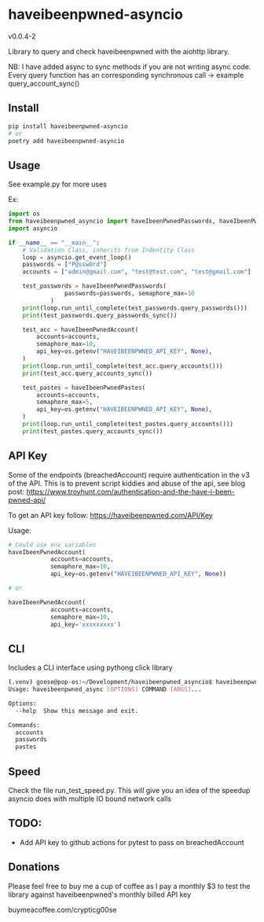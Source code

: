 # haveibeenpwned-asyncio

v0.0.4-2

Library to query and check haveibeenpwned with the aiohttp library.

NB: I have added async to sync methods if you are not writing async code. Every query function has an
corresponding synchronous call -> example query_account_sync()

## Install
```bash
pip install haveibeenpwned-asyncio
# or
poetry add haveibeenpwned-asyncio
```

## Usage
See example.py for more uses

Ex:
```python
import os
from haveibeenpwned_asyncio import haveIbeenPwnedPasswords, haveIbeenPwnedAccount, haveIbeenPwnedPastes
import asyncio

if __name__ == "__main__":
    # Validation Class, inherits from Indentity Class
    loop = asyncio.get_event_loop()
    passwords = ["P@ssw0rd"]
    accounts = ["admin@gmail.com", "test@test.com", "test@gmail.com"]

    test_passwords = haveIbeenPwnedPasswords(
                passwords=passwords, semaphore_max=10
            )
    print(loop.run_until_complete(test_passwords.query_passwords()))
    print(test_passwords.query_passwords_sync())

    test_acc = haveIbeenPwnedAccount(
        accounts=accounts,
        semaphore_max=10,
        api_key=os.getenv("HAVEIBEENPWNED_API_KEY", None),
    )
    print(loop.run_until_complete(test_acc.query_accounts()))
    print(test_acc.query_accounts_sync())

    test_pastes = haveIbeenPwnedPastes(
        accounts=accounts,
        semaphore_max=5,
        api_key=os.getenv("HAVEIBEENPWNED_API_KEY", None),
    )
    print(loop.run_until_complete(test_pastes.query_accounts()))
    print(test_pastes.query_accounts_sync())

```

## API Key
Some of the endpoints (breachedAccount) require authentication in the v3 of the API.
This is to prevent script kiddies and abuse of the api, see blog post: 
https://www.troyhunt.com/authentication-and-the-have-i-been-pwned-api/

To get an API key follow: https://haveibeenpwned.com/API/Key

Usage:
```python
# Could use env variables
haveIbeenPwnedAccount(
            accounts=accounts,
            semaphore_max=10,
            api_key=os.getenv("HAVEIBEENPWNED_API_KEY", None))

# or 

haveIbeenPwnedAccount(
            accounts=accounts,
            semaphore_max=10,
            api_key='xxxxxxxxx')
```

## CLI
Includes a CLI interface using pythong click library

```bash
(.venv) goose@pop-os:~/Development/haveibeenpwned_asyncio$ haveibeenpwned_async --help
Usage: haveibeenpwned_async [OPTIONS] COMMAND [ARGS]...

Options:
  --help  Show this message and exit.

Commands:
  accounts
  passwords
  pastes


```

## Speed
Check the file run_test_speed.py. This will give you an idea of the speedup asyncio does with multiple IO bound network calls

## TODO:
* Add API key to github actions for pytest to pass on breachedAccount

## Donations
Please feel free to buy me a cup of coffee as I pay a monthly $3 to test the library against haveibeenpwned's 
monthly billed API key

buymeacoffee.com/crypticg00se                

